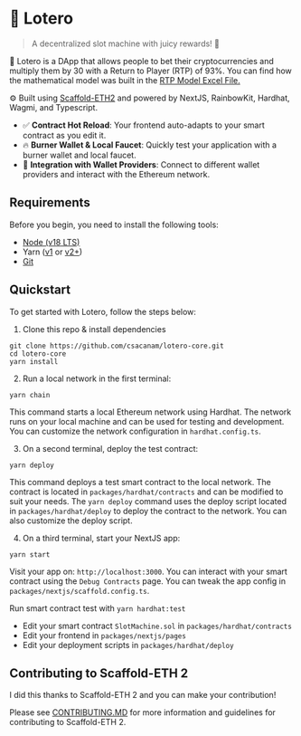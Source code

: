 # 🎰 Lotero

> A decentralized slot machine with juicy rewards! 🚀

🧪 Lotero is a DApp that allows people to bet their cryptocurrencies and multiply them by 30 with a Return to Player (RTP) of 93%. You can find how the mathematical model was built in the [RTP Model Excel File.](https://github.com/csacanam/decentralized-slot-machine/blob/master/DOCS/rtp_model.xlsx)

⚙️ Built using [Scaffold-ETH2](https://github.com/scaffold-eth/scaffold-eth-2/) and powered by NextJS, RainbowKit, Hardhat, Wagmi, and Typescript.

- ✅ **Contract Hot Reload**: Your frontend auto-adapts to your smart contract as you edit it.
- 🔥 **Burner Wallet & Local Faucet**: Quickly test your application with a burner wallet and local faucet.
- 🔐 **Integration with Wallet Providers**: Connect to different wallet providers and interact with the Ethereum network.

## Requirements

Before you begin, you need to install the following tools:

- [Node (v18 LTS)](https://nodejs.org/en/download/)
- Yarn ([v1](https://classic.yarnpkg.com/en/docs/install/) or [v2+](https://yarnpkg.com/getting-started/install))
- [Git](https://git-scm.com/downloads)

## Quickstart

To get started with Lotero, follow the steps below:

1. Clone this repo & install dependencies

```
git clone https://github.com/csacanam/lotero-core.git
cd lotero-core
yarn install
```

2. Run a local network in the first terminal:

```
yarn chain
```

This command starts a local Ethereum network using Hardhat. The network runs on your local machine and can be used for testing and development. You can customize the network configuration in `hardhat.config.ts`.

3. On a second terminal, deploy the test contract:

```
yarn deploy
```

This command deploys a test smart contract to the local network. The contract is located in `packages/hardhat/contracts` and can be modified to suit your needs. The `yarn deploy` command uses the deploy script located in `packages/hardhat/deploy` to deploy the contract to the network. You can also customize the deploy script.

4. On a third terminal, start your NextJS app:

```
yarn start
```

Visit your app on: `http://localhost:3000`. You can interact with your smart contract using the `Debug Contracts` page. You can tweak the app config in `packages/nextjs/scaffold.config.ts`.

Run smart contract test with `yarn hardhat:test`

- Edit your smart contract `SlotMachine.sol` in `packages/hardhat/contracts`
- Edit your frontend in `packages/nextjs/pages`
- Edit your deployment scripts in `packages/hardhat/deploy`

## Contributing to Scaffold-ETH 2

I did this thanks to Scaffold-ETH 2 and you can make your contribution!

Please see [CONTRIBUTING.MD](https://github.com/scaffold-eth/scaffold-eth-2/blob/main/CONTRIBUTING.md) for more information and guidelines for contributing to Scaffold-ETH 2.
